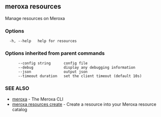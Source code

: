## meroxa resources

Manage resources on Meroxa

### Options

```
  -h, --help   help for resources
```

### Options inherited from parent commands

```
      --config string      config file
      --debug              display any debugging information
      --json               output json
      --timeout duration   set the client timeout (default 10s)
```

### SEE ALSO

* [meroxa](meroxa.md)	 - The Meroxa CLI
* [meroxa resources create](meroxa_resources_create.md)	 - Create a resource into your Meroxa resource catalog

